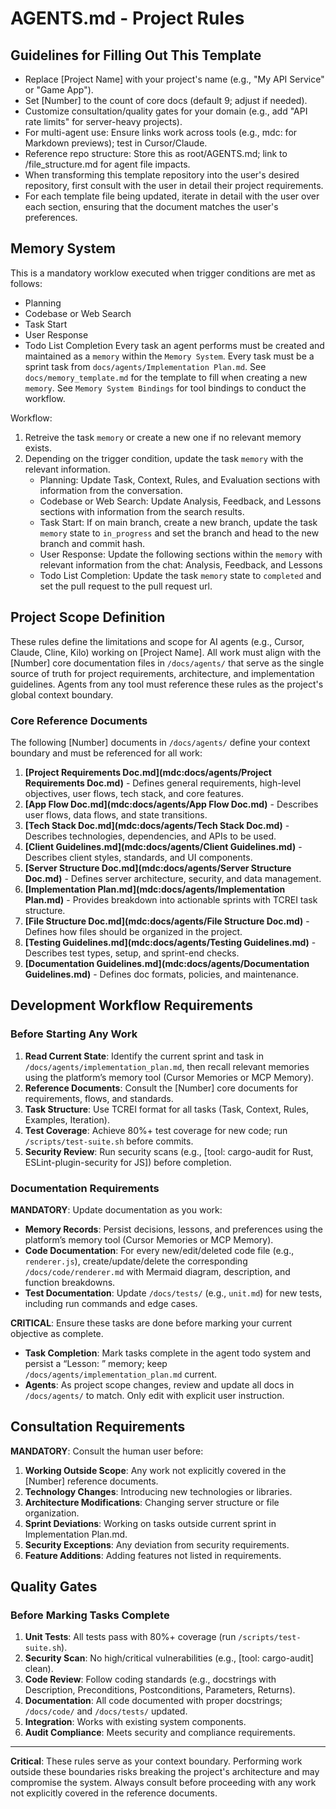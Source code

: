 # AGENTS.md - Project Rules

## Guidelines for Filling Out This Template
- Replace [Project Name] with your project's name (e.g., "My API Service" or "Game App").
- Set [Number] to the count of core docs (default 9; adjust if needed).
- Customize consultation/quality gates for your domain (e.g., add "API rate limits" for server-heavy projects).
- For multi-agent use: Ensure links work across tools (e.g., mdc: for Markdown previews); test in Cursor/Claude.
- Reference repo structure: Store this as root/AGENTS.md; link to /file_structure.md for agent file impacts.
- When transforming this template repository into the user's desired repository, first consult with the user in detail their project requirements.
- For each template file being updated, iterate in detail with the user over each section, ensuring that the document matches the user's preferences.

## Memory System
This is a mandatory worklow executed when trigger conditions are met as follows:
   - Planning
   - Codebase or Web Search
   - Task Start
   - User Response
   - Todo List Completion
Every task an agent performs must be created and maintained as a `memory` within the `Memory System`. Every task must be a sprint task from `docs/agents/Implementation Plan.md`. See `docs/memory_template.md` for the template to fill when creating a new `memory`. See `Memory System Bindings` for tool bindings to conduct the workflow.

Workflow:
1. Retreive the task `memory` or create a new one if no relevant memory exists. 
2. Depending on the trigger condition, update the task `memory` with the relevant information.
   - Planning: Update Task, Context, Rules, and Evaluation sections with information from the conversation.
   - Codebase or Web Search: Update Analysis, Feedback, and Lessons sections with information from the search results.
   - Task Start: If on main branch, create a new branch, update the task `memory` state to `in_progress` and set the branch and head to the new branch and commit hash.
   - User Response: Update the following sections within the `memory` with relevant information from the chat: Analysis, Feedback, and Lessons
   - Todo List Completion: Update the task `memory` state to `completed` and set the pull request to the pull request url.

## Project Scope Definition

These rules define the limitations and scope for AI agents (e.g., Cursor, Claude, Cline, Kilo) working on [Project Name]. All work must align with the [Number] core documentation files in `/docs/agents/` that serve as the single source of truth for project requirements, architecture, and implementation guidelines. Agents from any tool must reference these rules as the project's global context boundary.

### Core Reference Documents

The following [Number] documents in `/docs/agents/` define your context boundary and must be referenced for all work:

1. **[Project Requirements Doc.md](mdc:docs/agents/Project Requirements Doc.md)** - Defines general requirements, high-level objectives, user flows, tech stack, and core features.
2. **[App Flow Doc.md](mdc:docs/agents/App Flow Doc.md)** - Describes user flows, data flows, and state transitions.
3. **[Tech Stack Doc.md](mdc:docs/agents/Tech Stack Doc.md)** - Describes technologies, dependencies, and APIs to be used.
4. **[Client Guidelines.md](mdc:docs/agents/Client Guidelines.md)** - Describes client styles, standards, and UI components.
5. **[Server Structure Doc.md](mdc:docs/agents/Server Structure Doc.md)** - Defines server architecture, security, and data management.
6. **[Implementation Plan.md](mdc:docs/agents/Implementation Plan.md)** - Provides breakdown into actionable sprints with TCREI task structure.
7. **[File Structure Doc.md](mdc:docs/agents/File Structure Doc.md)** - Defines how files should be organized in the project.
8. **[Testing Guidelines.md](mdc:docs/agents/Testing Guidelines.md)** - Describes test types, setup, and sprint-end checks.
9. **[Documentation Guidelines.md](mdc:docs/agents/Documentation Guidelines.md)** - Defines doc formats, policies, and maintenance.


## Development Workflow Requirements

### Before Starting Any Work

1. **Read Current State**: Identify the current sprint and task in `/docs/agents/implementation_plan.md`, then recall relevant memories using the platform’s memory tool (Cursor Memories or MCP Memory).
2. **Reference Documents**: Consult the [Number] core documents for requirements, flows, and standards.
3. **Task Structure**: Use TCREI format for all tasks (Task, Context, Rules, Examples, Iteration).
4. **Test Coverage**: Achieve 80%+ test coverage for new code; run `/scripts/test-suite.sh` before commits.
5. **Security Review**: Run security scans (e.g., [tool: cargo-audit for Rust, ESLint-plugin-security for JS]) before completion.


### Documentation Requirements

**MANDATORY**: Update documentation as you work:
- **Memory Records**: Persist decisions, lessons, and preferences using the platform’s memory tool (Cursor Memories or MCP Memory).
- **Code Documentation**: For every new/edit/deleted code file (e.g., `renderer.js`), create/update/delete the corresponding `/docs/code/renderer.md` with Mermaid diagram, description, and function breakdowns.
- **Test Documentation**: Update `/docs/tests/` (e.g., `unit.md`) for new tests, including run commands and edge cases.

**CRITICAL**: Ensure these tasks are done before marking your current objective as complete.
- **Task Completion**: Mark tasks complete in the agent todo system and persist a “Lesson: <topic>” memory; keep `/docs/agents/implementation_plan.md` current.
- **Agents**: As project scope changes, review and update all docs in `/docs/agents/` to match. Only edit with explicit user instruction.

## Consultation Requirements

**MANDATORY**: Consult the human user before:

1. **Working Outside Scope**: Any work not explicitly covered in the [Number] reference documents.
2. **Technology Changes**: Introducing new technologies or libraries.
3. **Architecture Modifications**: Changing server structure or file organization.
4. **Sprint Deviations**: Working on tasks outside current sprint in Implementation Plan.md.
5. **Security Exceptions**: Any deviation from security requirements.
6. **Feature Additions**: Adding features not listed in requirements.

## Quality Gates

### Before Marking Tasks Complete

1. **Unit Tests**: All tests pass with 80%+ coverage (run `/scripts/test-suite.sh`).
2. **Security Scan**: No high/critical vulnerabilities (e.g., [tool: cargo-audit] clean).
3. **Code Review**: Follow coding standards (e.g., docstrings with Description, Preconditions, Postconditions, Parameters, Returns).
4. **Documentation**: All code documented with proper docstrings; `/docs/code/` and `/docs/tests/` updated.
5. **Integration**: Works with existing system components.
6. **Audit Compliance**: Meets security and compliance requirements.

---

**Critical**: These rules serve as your context boundary. Performing work outside these boundaries risks breaking the project's architecture and may compromise the system. Always consult before proceeding with any work not explicitly covered in the reference documents.